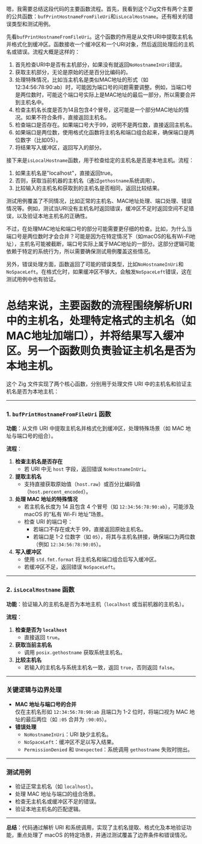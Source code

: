 嗯，我需要总结这段代码的主要函数流程。首先，我看到这个Zig文件有两个主要的公共函数：`bufPrintHostnameFromFileUri`和`isLocalHostname`。还有相关的错误类型和测试用例。

先看`bufPrintHostnameFromFileUri`。这个函数的作用是从文件URI中提取主机名并格式化到缓冲区。函数接收一个缓冲区和一个URI对象，然后返回处理后的主机名或错误。流程大概是这样的：

1. 首先检查URI中是否有主机部分，如果没有就返回`NoHostnameInUri`错误。
2. 获取主机部分，无论是原始的还是百分比编码的。
3. 处理特殊情况，比如当主机名是类似MAC地址的形式（如12:34:56:78:90:ab）时，可能因为端口号的问题需要调整。例如，当端口号是两位数时，可能这个端口号实际上是MAC地址的最后一部分，所以需要合并到主机名中。
4. 检查主机名长度是否为14且包含4个冒号，这可能是一个部分MAC地址的情况。如果不符合条件，直接返回主机名。
5. 检查端口是否存在。如果端口号大于99，说明不是两位数，直接返回主机名。
6. 如果端口是两位数，使用格式化函数将主机名和端口组合起来，确保端口是两位数字（比如05）。
7. 将结果写入缓冲区，返回写入的部分。

接下来是`isLocalHostname`函数，用于检查给定的主机名是否是本地主机。流程：

1. 如果主机名是"localhost"，直接返回true。
2. 否则，获取当前机器的主机名（通过`gethostname`系统调用）。
3. 比较输入的主机名和获取到的主机名是否相同，返回比较结果。

测试用例覆盖了不同情况，比如正常的主机名、MAC地址处理、端口处理、错误情况等。例如，测试当URI没有主机名时返回错误，缓冲区不足时返回空间不足错误，以及验证本地主机名的正确性。

不过，在处理MAC地址和端口号的部分可能需要更仔细的检查。比如，为什么当端口号是两位数时才会合并？可能是因为在特定情况下（如macOS的私有Wi-Fi地址），主机名可能被截断，端口号实际上属于MAC地址的一部分。这部分逻辑可能依赖于特定的系统行为，所以需要确保测试用例覆盖这些情况。

另外，错误处理方面，函数返回了可能的错误类型，比如`NoHostnameInUri`和`NoSpaceLeft`。在格式化时，如果缓冲区不够大，会触发`NoSpaceLeft`错误，这在测试用例中也有验证。

总结来说，主要函数的流程围绕解析URI中的主机名，处理特定格式的主机名（如MAC地址加端口），并将结果写入缓冲区。另一个函数则负责验证主机名是否为本地主机。
================================================
这个 Zig 文件实现了两个核心函数，分别用于处理文件 URI 中的主机名和验证主机名是否为本地主机：

---

### **1. `bufPrintHostnameFromFileUri` 函数**
**功能**：从文件 URI 中提取主机名并格式化到缓冲区，处理特殊场景（如 MAC 地址与端口号的组合）。

**流程**：
1. **检查主机名是否存在**  
   - 若 URI 中无 `host` 字段，返回错误 `NoHostnameInUri`。
2. **提取主机名**  
   - 支持直接获取原始值（`host.raw`）或百分比编码值（`host.percent_encoded`）。
3. **处理 MAC 地址的特殊情况**  
   - 若主机名长度为 14 且包含 4 个冒号（如 `12:34:56:78:90:ab`），可能涉及 macOS 的“私有 Wi-Fi 地址”场景。
   - 检查 URI 的端口号：
     - 若端口不存在或大于 99，直接返回原始主机名。
     - 若端口是 1-2 位数字（如 `05`），将其与主机名拼接，确保端口为两位数（例如 `12:34:56:78:90:05`）。
4. **写入缓冲区**  
   - 使用 `std.fmt.format` 将主机名和端口组合后写入缓冲区。
   - 若缓冲区不足，返回错误 `NoSpaceLeft`。

---

### **2. `isLocalHostname` 函数**
**功能**：验证输入的主机名是否为本地主机（`localhost` 或当前机器的主机名）。

**流程**：
1. **检查是否为 `localhost`**  
   - 直接返回 `true`。
2. **获取当前主机名**  
   - 调用 `posix.gethostname` 获取系统主机名。
3. **比较主机名**  
   - 若输入的主机名与系统主机名一致，返回 `true`，否则返回 `false`。

---

### **关键逻辑与边界处理**
- **MAC 地址与端口号的合并**  
  仅在主机名形如 `12:34:56:78:90:ab` 且端口为 1-2 位时，将端口视为 MAC 地址的最后两位（如 `:05` 合并为 `:90:05`）。
- **错误处理**  
  - `NoHostnameInUri`：URI 缺少主机名。
  - `NoSpaceLeft`：缓冲区不足以写入结果。
  - `PermissionDenied` 和 `Unexpected`：系统调用 `gethostname` 失败时抛出。

---

### **测试用例**
- 验证正常主机名（如 `localhost`）。
- 处理 MAC 地址与端口的组合场景。
- 检查无主机名或缓冲区不足的错误。
- 验证本地主机名的匹配逻辑。

---

**总结**：代码通过解析 URI 和系统调用，实现了主机名提取、格式化及本地验证功能，重点处理了 macOS 的特定场景，并通过测试覆盖了边界条件和错误情况。